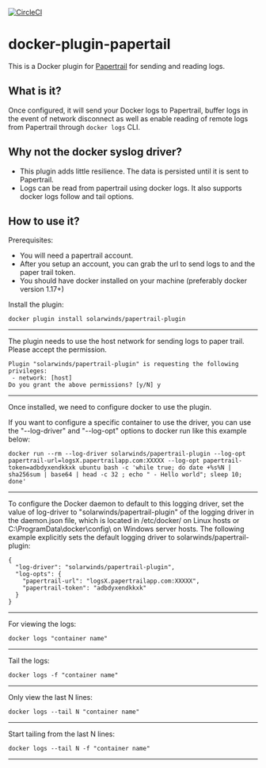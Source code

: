 [![CircleCI](https://circleci.com/gh/solarwinds/docker-plugin-papertail/tree/master.svg?style=svg&circle-token=3525100eff1bfced65f4c7ea77b81c14798a56a0)](https://circleci.com/gh/solarwinds/docker-plugin-papertail/tree/master)

# docker-plugin-papertail

This is a Docker plugin for [Papertrail](https://papertrailapp.com) for sending and reading logs.

**What is it?**
-----------

Once configured, it will send your Docker logs to Papertrail, buffer logs in the event of network disconnect as well as enable reading of remote logs from Papertrail through `docker logs` CLI.

**Why not the docker syslog driver?**
---------------------------------

 - This plugin adds little resilience. The data is persisted until it is sent to Papertrail.
 - Logs can be read from papertrail using docker logs. It also supports docker logs follow and tail options.

**How to use it?**
--------------

Prerequisites:

 - You will need a papertrail account. 
 - After you setup an account, you can grab the url to send logs to and the paper trail token. 
 - You should have docker installed on your machine (preferably docker version 1.17+)


Install the plugin:

    docker plugin install solarwinds/papertrail-plugin


----------


The plugin needs to use the host network for sending logs to paper trail. Please accept the permission.
 

    Plugin "solarwinds/papertrail-plugin" is requesting the following privileges:
     - network: [host]
    Do you grant the above permissions? [y/N] y


----------


Once installed, we need to configure docker to use the plugin.

If you want to configure a specific container to use the driver, you can use the "--log-driver" and "--log-opt" options to docker run like this example below:

    docker run --rm --log-driver solarwinds/papertrail-plugin --log-opt papertrail-url=logsX.papertrailapp.com:XXXXX --log-opt papertrail-token=adbdyxendkkxk ubuntu bash -c 'while true; do date +%s%N | sha256sum | base64 | head -c 32 ; echo " - Hello world"; sleep 10; done'


----------


To configure the Docker daemon to default to this logging driver, set the value of log-driver to "solarwinds/papertrail-plugin" of the logging driver in the daemon.json file, which is located in /etc/docker/ on Linux hosts or C:\ProgramData\docker\config\ on Windows server hosts. The following example explicitly sets the default logging driver to solarwinds/papertrail-plugin:

    {
      "log-driver": "solarwinds/papertrail-plugin",
      "log-opts": {
        "papertrail-url": "logsX.papertrailapp.com:XXXXX",
        "papertrail-token": "adbdyxendkkxk"
      }
    }


----------
For viewing the logs:

    docker logs "container name"


----------


Tail the logs:

    docker logs -f "container name"


----------


Only view the last N lines:

    docker logs --tail N "container name"


----------


Start tailing from the last N lines:

    docker logs --tail N -f "container name"


----------


